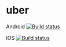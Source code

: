 # uber

Android [![Build status](https://build.appcenter.ms/v0.1/apps/01e01e1c-6e60-4519-a49d-801c6c2d17c6/branches/dev/badge)](https://appcenter.ms)

IOS [![Build status](https://build.appcenter.ms/v0.1/apps/559ddb32-844e-4e0d-88cd-a40d22d9bc7c/branches/dev/badge)](https://appcenter.ms)
